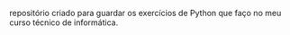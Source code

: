 repositório criado para guardar os exercícios de Python que faço no meu curso técnico de informática.